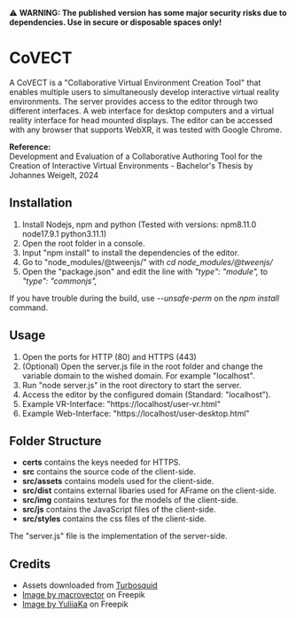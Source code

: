 ⚠️ **WARNING: The published version has some major security risks due to dependencies. Use in secure or disposable spaces only!**
 
 # CoVECT  
A CoVECT is a "Collaborative Virtual Environment Creation Tool" that enables multiple users to simultaneously develop interactive virtual reality environments. The server provides access to the editor through two different interfaces. A web interface for desktop computers and a virtual reality interface for head mounted displays. The editor can be accessed with any browser that supports WebXR, it was tested with Google Chrome.  

**Reference:**  
Development and Evaluation of a Collaborative Authoring Tool for the Creation of Interactive Virtual Environments - Bachelor's Thesis by Johannes Weigelt, 2024

## Installation 
1. Install Nodejs, npm and python (Tested with versions: npm8.11.0 node17.9.1 python3.11.1)
1. Open the root folder in a console.
1. Input "npm install" to install the dependencies of the editor.
1. Go to "node_modules/@tweenjs/" with *cd node_modules/@tweenjs/*
1. Open the "package.json" and edit the line with *"type": "module",* to *"type": "commonjs",*

If you have trouble during the build, use *--unsafe-perm* on the *npm install* command.

## Usage
1. Open the ports for HTTP (80) and HTTPS (443)
1. (Optional) Open the server.js file in the root folder and change the variable domain to the wished domain. For example "localhost".
1. Run "node server.js" in the root directory to start the server.
1. Access the editor by the configured domain (Standard: "localhost"). 
2. Example VR-Interface: "https://localhost/user-vr.html"
2. Example Web-Interface: "https://localhost/user-desktop.html"

## Folder Structure
* **certs** contains the keys needed for HTTPS.
* **src** contains the source code of the client-side.
* **src/assets** contains models used for the client-side.
* **src/dist** contains external libaries used for AFrame on the client-side.
* **src/img** contains textures for the models of the client-side.
* **src/js** contains the JavaScript files of the client-side.
* **src/styles** contains the css files of the client-side.

The "server.js" file is the implementation of the server-side.

## Credits
* Assets downloaded from <a href="https://www.turbosquid.com/de/">Turbosquid</a>
* <a href="https://www.freepik.com/free-vector/seamless-realistic-cheese-pattern_10603243.htm#query=cheese%20texture&position=4&from_view=search&track=ais&uuid=0bd8c0d8-f3f7-4143-9b61-96f5ba2ec69c">Image by macrovector</a> on Freepik
* <a href="https://www.freepik.com/free-photo/collage-green-leaves-arugula-basil-sliced-red-spicy-bell-pepper-onion-tomatoes-black-pepper-peas-are-isolated-white-background-cooking-concept-close-up-copy-space_26593837.htm#query=tomato&position=8&from_view=search&track=sph&uuid=a2e41571-ecd2-4176-87e6-bfa585987445">Image by YuliiaKa</a> on Freepik
